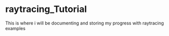 # raytracing_Tutorial
This is where i will be documenting and storing my progress with raytracing examples
